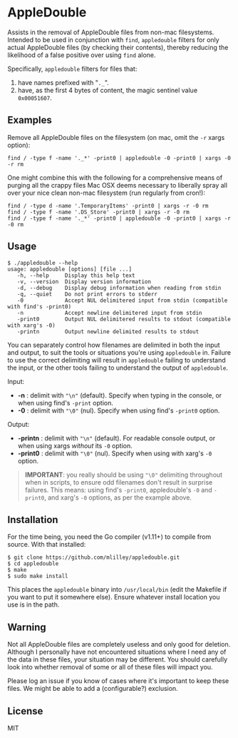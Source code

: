 # AppleDouble

Assists in the removal of AppleDouble files from non-mac filesystems.  Intended to be used in conjunction with `find`, `appledouble` filters for only actual AppleDouble files (by checking their contents), thereby reducing the likelihood of a false positive over using `find` alone.

Specifically, `appledouble` filters for files that:
1. have names prefixed with "`._`".
2. have, as the first 4 bytes of content, the magic sentinel value `0x00051607`.

## Examples

Remove all AppleDouble files on the filesystem (on mac, omit the `-r` xargs option):
```
find / -type f -name '._*' -print0 | appledouble -0 -print0 | xargs -0 -r rm
```

One might combine this with the following for a comprehensive means of purging all the crappy files Mac OSX deems necessary to liberally spray all over your nice clean non-mac filesystem (run regularly from cron!):
```
find / -type d -name '.TemporaryItems' -print0 | xargs -r -0 rm
find / -type f -name '.DS_Store' -print0 | xargs -r -0 rm
find / -type f -name '._*' -print0 | appledouble -0 -print0 | xargs -r -0 rm
```

## Usage

```
$ ./appledouble --help
usage: appledouble [options] [file ...]
   -h, --help     Display this help text
   -v, --version  Display version information
   -d, --debug    Display debug information when reading from stdin
   -q, --quiet    Do not print errors to stderr
   -0             Accept NUL delimitered input from stdin (compatible with find's -print0)
   -n             Accept newline delimitered input from stdin
   -print0        Output NUL delimitered results to stdout (compatible with xarg's -0)
   -printn        Output newline delimited results to stdout
```

You can separately control how filenames are delimited in both the input and output, to suit the tools or situations you're using `appledouble` in. Failure to use the correct delimiting will result in `appledouble` failing to understand the input, or the other tools failing to understand the output of `appledouble`.

Input:
* **-n** : delimit with `"\n"` (default). Specify when typing in the console, or when using find's `-print` option.
* **-0** : delimit with `"\0"` (nul). Specify when using find's `-print0` option.

Output:
* **-printn** : delimit with `"\n"` (default). For readable console output, or when using xargs *without* its `-0` option.
* **-print0** : delimit with `"\0"` (nul). Specify when using with xarg's `-0` option.

> **IMPORTANT**: you really should be using `"\0"` delimiting throughout when in scripts, to ensure odd filenames don't result in surprise failures.  This means: using find's `-print0`, appledouble's `-0` and `-print0`, and xarg's `-0` options, as per the example above.

## Installation

For the time being, you need the Go compiler (v1.11+) to compile from source.  With that installed:
```
$ git clone https://github.com/mlilley/appledouble.git
$ cd appledouble
$ make
$ sudo make install
```
This places the `appledouble` binary into `/usr/local/bin` (edit the Makefile if you want to put it somewhere else). Ensure whatever install location you use is in the path.

## Warning

Not all AppleDouble files are completely useless and only good for deletion. Although I personally have not encountered situations where I need any of the data in these files, your situation may be different. You should carefully look into whether removal of some or all of these files will impact you.  

Please log an issue if you know of cases where it's important to keep these files.  We might be able to add a (configurable?) exclusion.

## License

MIT